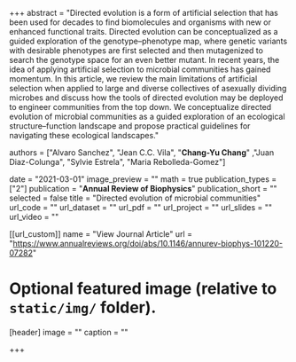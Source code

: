 +++
abstract = "Directed evolution is a form of artificial selection that has been used for decades to find biomolecules and organisms with new or enhanced functional traits. Directed evolution can be conceptualized as a guided exploration of the genotype–phenotype map, where genetic variants with desirable phenotypes are first selected and then mutagenized to search the genotype space for an even better mutant. In recent years, the idea of applying artificial selection to microbial communities has gained momentum. In this article, we review the main limitations of artificial selection when applied to large and diverse collectives of asexually dividing microbes and discuss how the tools of directed evolution may be deployed to engineer communities from the top down. We conceptualize directed evolution of microbial communities as a guided exploration of an ecological structure–function landscape and propose practical guidelines for navigating these ecological landscapes."

authors = ["Alvaro Sanchez", "Jean C.C. Vila", "**Chang-Yu Chang**" ,"Juan Diaz-Colunga", "Sylvie Estrela", "Maria Rebolleda-Gomez"]

date = "2021-03-01"
image_preview = ""
math = true
publication_types = ["2"]
publication = "**Annual Review of Biophysics**"
publication_short = ""
selected = false
title = "Directed evolution of microbial communities"
url_code = ""
url_dataset = ""
url_pdf = ""
url_project = ""
url_slides = ""
url_video = ""

[[url_custom]]
name = "View Journal Article"
url = "https://www.annualreviews.org/doi/abs/10.1146/annurev-biophys-101220-07282"

# Optional featured image (relative to `static/img/` folder).
[header]
image = ""
caption = ""

+++


